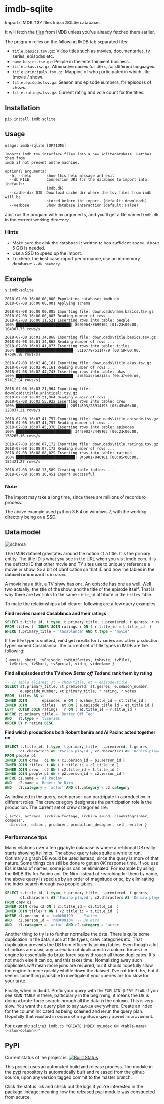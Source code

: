 # imdb-sqlite
Imports IMDB TSV files into a SQLite database.

It will fetch the [files][1] from IMDB unless you've already fetched them earlier.

The program relies on the following IMDB tab separated files:

* `title.basics.tsv.gz`: Video titles such as movies, documentaries, tv series, episodes etc.
* `name.basics.tsv.gz`: People in the entertainment business.
* `title.akas.tsv.gz`: Alternative names for titles, for different languages.
* `title.principals.tsv.gz`: Mapping of who participated in which title (movie / show).
* `title.episode.tsv.gz`: Season and episode numbers, for episodes of shows.
* `title.ratings.tsv.gz`: Current rating and vote count for the titles.

## Installation

    pip install imdb-sqlite

## Usage

    usage: imdb-sqlite [OPTIONS]
    
    Imports imdb tsv interface files into a new sqlitedatabase. Fetches them from
    imdb if not present onthe machine.
    
    optional arguments:
      -h, --help       show this help message and exit
      --db FILE        Connection URI for the database to import into. (default:
                       imdb.db)
      --cache-dir DIR  Download cache dir where the tsv files from imdb will be
                       stored before the import. (default: downloads)
      --verbose        Show database interaction (default: False)

Just run the program with no arguments, and you'll get a file named `imdb.db`
in the current working directory.

### Hints
* Make sure the disk the database is written to has sufficient space.
  About 5 GiB is needed.
* Use a SSD to speed up the import.
* To check the best case import performance, use an in-memory database: 
  `--db :memory:`.

## Example

    $ imdb-sqlite
    
    2018-07-08 16:00:00,000 Populating database: imdb.db
    2018-07-08 16:00:00,001 Applying schema
    
    2018-07-08 16:00:00,005 Importing file: downloads\name.basics.tsv.gz
    2018-07-08 16:00:00,005 Reading number of rows ...
    2018-07-08 16:00:11,521 Inserting rows into table: people
    100%|█████████████████████████| 8699964/8699964 [01:23<00:00, 104387.75 rows/s]
    
    2018-07-08 16:01:34,868 Importing file: downloads\title.basics.tsv.gz
    2018-07-08 16:01:34,868 Reading number of rows ...
    2018-07-08 16:01:41,873 Inserting rows into table: titles
    100%|██████████████████████████| 5110779/5110779 [00:58<00:00, 87686.98 rows/s]
    
    2018-07-08 16:02:40,161 Importing file: downloads\title.akas.tsv.gz
    2018-07-08 16:02:40,161 Reading number of rows ...
    2018-07-08 16:02:44,743 Inserting rows into table: akas
    100%|██████████████████████████| 3625334/3625334 [00:37<00:00, 97412.94 rows/s]
    
    2018-07-08 16:03:21,964 Importing file: downloads\title.principals.tsv.gz
    2018-07-08 16:03:21,964 Reading number of rows ...
    2018-07-08 16:03:55,922 Inserting rows into table: crew
    100%|███████████████████████| 28914893/28914893 [03:45<00:00, 128037.21 rows/s]
    
    2018-07-08 16:07:41,757 Importing file: downloads\title.episode.tsv.gz
    2018-07-08 16:07:41,757 Reading number of rows ...
    2018-07-08 16:07:45,370 Inserting rows into table: episodes
    100%|█████████████████████████| 3449903/3449903 [00:21<00:00, 158265.16 rows/s]
    
    2018-07-08 16:08:07,172 Importing file: downloads\title.ratings.tsv.gz
    2018-07-08 16:08:07,172 Reading number of rows ...
    2018-07-08 16:08:08,029 Inserting rows into table: ratings
    100%|███████████████████████████| 846901/846901 [00:05<00:00, 152421.27 rows/s]
    
    2018-07-08 16:08:13,589 Creating table indices ...
    2018-07-08 16:09:16,451 Import successful


### Note
The import may take a long time, since there are millions of records to
process.

The above example used python 3.6.4 on windows 7, with the working directory
being on a SSD.

## Data model

![schema](www/schema.png)

The IMDB dataset gravitates around the notion of a title. It is the primary
entity. The title ID is what you see in the URL when you visit imdb.com. It is
the defacto ID that other movie and TV sites use to uniquely reference a movie
or show. So a bit of clarification on that ID and how the tables in the dataset
reference it is in order.

A movie has a title, a TV show has one. An episode has one as well. Well two
actually; the title of the show, and the title of the episode itself. That is
why there are two links to the same `title_id` attribute in the `titles` table.

To make the relationships a bit clearer, following are a few query examples

**Find movies named Casablanca and their ratings**
```sql
SELECT t.title_id, t.type, t.primary_title, t.premiered, t.genres, r.rating, r.votes
FROM titles t  INNER JOIN ratings r ON ( r.title_id = t.title_id  )
WHERE t.primary_title = 'Casablanca' AND t.type = 'movie'
```

If the title type is omitted, we'd get results for tv series and other
production types named Casablanca. The current set of title types in IMDB are
the following:

```
{ movie, short, tvEpisode, tvMiniSeries, tvMovie, tvPilot,
  tvSeries, tvShort, tvSpecial, video, videoGame }
```

**Find all episodes of the TV show _Better off Ted_ and rank them by rating**
```sql
-- // table aliases: st = show-title, et = episode-title
SELECT st.primary_title, st.premiered, st.genres, e.season_number,
       e.eposide_number, et.primary_title, r.rating, r.votes
FROM  titles AS st
INNER JOIN       episodes  e ON ( e.show_title_id = st.title_id )
INNER JOIN       titles   et ON ( e.episode_title_id = et.title_id )
LEFT  OUTER JOIN ratings   r ON ( et.title_id = r.title_id )
WHERE st.primary_title = 'Better Off Ted'
AND   st.type = 'tvSeries'
ORDER BY r.rating DESC
```

**Find which productions both Robert Deniro and Al Pacino acted together on**
```sql
SELECT t.title_id, t.type, t.primary_title, t.premiered, t.genres,
       c1.characters AS 'Pacino played', c2.characters AS 'Deniro played'
FROM people p1
INNER JOIN crew   c1 ON ( c1.person_id = p1.person_id )
INNER JOIN titles  t ON ( t.title_id = c1.title_id )
INNER JOIN crew   c2 ON ( c2.title_id = t.title_id )
INNER JOIN people p2 ON ( p2.person_id = c2.person_id )
WHERE p1.name = 'Al Pacino'
AND   p2.name = 'Robert De Niro'
AND   c1.category = 'actor' AND c1.category = c2.category
```

As indicated in the query, each person can participate in a production in
different roles. The crew.category designates the participation role in the
production. The current set of crew categories are:
```
{ actor, actress, archive_footage, archive_sound, cinematographer, composer,
  director, editor, producer, production_designer, self, writer }
```

### Performance tips
Many relations over a ten gigabyte database is where a relational
DB really starts showing its limits. The above query takes quite a while to run.
Optimally a graph DB would be used instead, since the query is more of that
nature. Some things can still be done to get an _OK_ response time. If you use
IDs instead of names, some joins can be eliminated. For example by using the
IMDB IDs for Pacino and De Niro instead of searching for them by name, the above
query is sped up by an order of magnitude or so, by eliminating the index search
through two people tables.

```sql
SELECT t.title_id, t.type, t.primary_title, t.premiered, t.genres,
       c1.characters AS 'Pacino played', c2.characters AS 'Deniro played'
FROM crew c1
INNER JOIN crew c2 ON ( c1.title_id = c2.title_id  )
INNER JOIN titles t ON ( c2.title_id = t.title_id  )
WHERE c1.person_id = 'nm0000199' -- Pacino
AND   c2.person_id = 'nm0000134' -- De Niro
AND   c1.category = 'actor' AND c2.category = 'actor'
```

Another thing to try is to further normalize the data. There is quite some
duplication in the data, such at title types, crew categories etc. That
duplication prevents the DB from efficiently joining tables. Even though a lot
of indices are used, any collection of duplicates in a column forces the engine
to essentially do brute force scans through all those duplicates. It's not much
else it can do, and this takes time. Normalizing away such duplicates _will_
mean more joins are required, but it should hopefully allow the engine to more
quickly whittle down the dataset. I've not tried this, but it seems something
plausible to invetigate if your queries are too slow for your taste.

Finally, when in doubt. Prefix your query with the `EXPLAIN QUERY PLAN`. If you
see `SCAN TABLE` in there, particularly in the beginning, it means the DB is
doing a brute-force search through all the data in the column. This is _very_
slow. You want the query plan to say `SEARCH` everywhere. Create an index for
the column indicated as being scanned and rerun the query plan. Hopefully that
resulted in orders of magnitude query speed improvement.

For example `sqlite3 imdb.db "CREATE INDEX myindex ON <table-name> (<slow-column>)"`

## PyPI
Current status of the project is:
[![Build Status](https://github.com/jojje/imdb-sqlite/actions/workflows/python-publish.yml/badge.svg)](https://github.com/jojje/imdb-sqlite/actions/workflows/python-publish.yml)


This project uses an automated build and release process.
The module in the [pypi][2] repository is automatically built and released from
the github source, upon any version tagged commit to the master branch.

Click the status link and check out the logs if you're interested in the
package lineage; meaning how the released pypi module was constructed from
source.

[1]: https://www.imdb.com/interfaces/
[2]: https://pypi.org/project/imdb-sqlite/